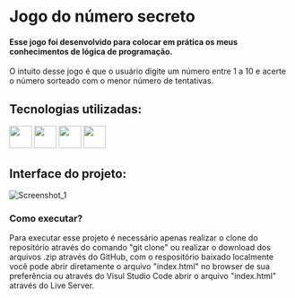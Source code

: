 # Jogo do número secreto
#### Esse jogo foi desenvolvido para colocar em prática os meus conhecimentos de lógica de programação.
<div>
  <p>O intuito desse jogo é que o usuário digite um número entre 1 a 10 e acerte o número sorteado com o menor número de tentativas.</p>
</div>

## Tecnologias utilizadas:
<div>
  <img src="https://cdn.jsdelivr.net/gh/devicons/devicon@latest/icons/vscode/vscode-original.svg" width="40" height="40" />       
  <img src="https://cdn.jsdelivr.net/gh/devicons/devicon@latest/icons/html5/html5-original.svg" width="40" height="40" />     
  <img src="https://cdn.jsdelivr.net/gh/devicons/devicon@latest/icons/css3/css3-original.svg" width="40" height="40" />
  <img src="https://cdn.jsdelivr.net/gh/devicons/devicon@latest/icons/javascript/javascript-original.svg" width="40" height="40" />
</div>

## Interface do projeto:
![Screenshot_1](https://github.com/arthurscarpin-dev/jogo-do-numero-secreto/assets/164823464/da0d6b47-1d31-4337-bfc8-2a57a4a5a9aa)

### Como executar?
<div>
  <p>Para executar esse projeto é necessário apenas realizar o clone do repositório através do comando "git clone" ou realizar o download dos arquivos .zip através do GitHub, com o respositório baixado localmente você pode abrir diretamente o arquivo "index.html" no browser de sua preferência ou através do Visul Studio Code abrir o arquivo "index.html" através do Live Server.</p>
</div>

